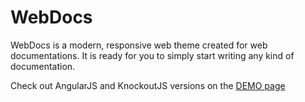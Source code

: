 # WebDocs
WebDocs is a modern, responsive web theme created for web documentations. It is ready for you to simply start writing any kind of documentation.

Check out AngularJS and KnockoutJS versions on the [DEMO page](http://alexrebula.github.io/WebDocs)
